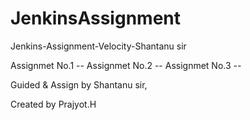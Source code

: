 # JenkinsAssignment
Jenkins-Assignment-Velocity-Shantanu sir 



Assignmet No.1 --
Assignmet No.2 --
Assignmet No.3 --









Guided & Assign by Shantanu sir,


Created by Prajyot.H
